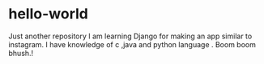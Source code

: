 # hello-world
Just another repository
I am learning Django for making an app similar to instagram.
I have knowledge of c ,java and python language .
Boom boom bhush.!
